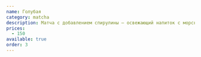 ```yaml
---
name: Голубая
category: matcha
description: Матча с добавлением спирулины — освежающий напиток с морскими нотками.
prices:
  - 150
available: true
order: 3
---
```

